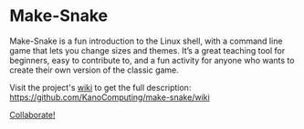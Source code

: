 # Make-Snake

Make-Snake is a fun introduction to the Linux shell, with a command line game that lets you change sizes and themes. It’s a great teaching tool for beginners, easy to contribute to, and a fun activity for anyone who wants to create their own version of the classic game.

Visit the project's [wiki](https://github.com/KanoComputing/make-snake/wiki) to get the full description: https://github.com/KanoComputing/make-snake/wiki

[Collaborate!](https://github.com/KanoComputing/make-snake/wiki/Collaboration)
